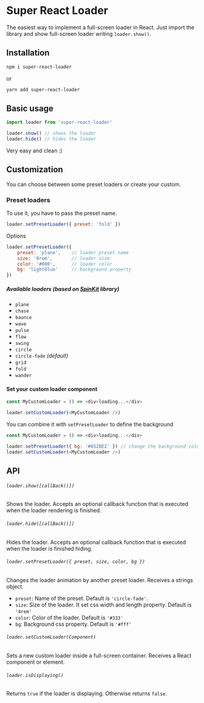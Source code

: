 # Super React Loader
The easiest way to implement a full-screen loader in React.
Just import the library and show full-screen loader writing `loader.show()`.

## Installation
```bash
npm i super-react-loader
```
or
```bash
yarn add super-react-loader
```

## Basic usage
```javascript
import loader from 'super-react-loader'

loader.show() // shows the loader
loader.hide() // hides the loader
```
Very easy and clean :)

## Customization
You can choose between some preset loaders or create your custom.

### Preset loaders
To use it, you have to pass the preset name.
```javascript
loader.setPresetLoader({ preset: 'fold' })
```
Options
```javascript
loader.setPresetLoader({
    preset: 'plane',    // loader preset name
    size: '8rem',       // loader size
    color: '#000',      // loader color
    bg: 'lightblue'     // background property
})
```
##### Available loaders (based on [SpinKit](https://github.com/tobiasahlin/SpinKit) library)
- `plane`
- `chase`
- `baunce`
- `wave`
- `pulse`
- `flow`
- `swing`
- `circle`
- `circle-fade` _(default)_
- `grid`
- `fold`
- `wander`

#### Set your custom loader component
```javascript
const MyCustomLoader = () => <div>loading...</div>

loader.setCustomLoader(<MyCustomLoader />)
```

You can combine it with `setPresetLoader` to define the background
```javascript
const MyCustomLoader = () => <div>loading...</div>

loader.setPresetLoader({ bg: '#652BE2' }) // change the background color
loader.setCustomLoader(<MyCustomLoader />)
```

## API
###### `loader.show([callBack()])`
Shows the loader.
Accepts an optional callback function that is executed when the loader rendering is finished.

###### `loader.hide([callBack()])`
Hides the loader.
Accepts an optional callback function that is executed when the loader is finished hiding.

###### `loader.setPresetLoader({ preset, size, color, bg })`
Changes the loader animation by another preset loader.
Receives a strings object.
- `preset`: Name of the preset. Default is `'circle-fade'`.
- `size`: Size of the loader. It set css width and length property. Default is `'4rem'`
- `color`: Color of the loader. Default is `'#333'`
- `bg`: Background css property. Default is `'#fff'`

###### `loader.setCustomLoader(Component)`
Sets a new custom loader inside a full-screen container.
Receives a React component or element.

###### `loader.isDisplaying()`
Returns `true` if the loader is displaying. Otherwise returns `false`.
